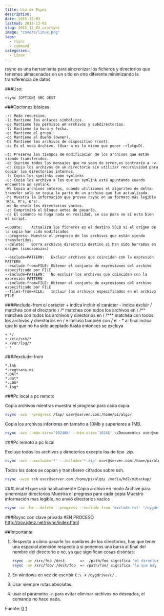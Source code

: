 ```yaml
---
title: Uso de Rsync
description: 
date: 2015-12-03
lastmod: 2015-12-03
slug: 2015_12_03_usorsync
image: "covers/linux.png"
tags:
  - rsync
  - command
categories:
  - Linux
---
```



rsync es una herramienta para sincronizar los ficheros y directorios que tenemos almacenados en un sitio en otro diferente minimizando la transferencia de datos

###Uso:

`rsync [OPTION] SRC DEST`

###Opciones básicas
```
-r: Modo recursivo.
-l: Mantiene los enlaces simbólicos.
-p: Mantiene los permisos en archivos y subdirectorios.
-t: Mantiene la hora y fecha.
-g: Mantiene el grupo.
-o: Mantiene el dueño (owner).
-D: Mantiene los archivos de dispositivo (root).
-a: Es el modo Archive. (Usar a es lo mismo que poner -rlptgoD).

-t: Preserva los tiempos de modificación de los archivos que están siendo transferidos.
-q: Suprime todos los mensajes que no sean de error,es contrario a -v.
-d: Copia los archivos de un directorio sin utilizar recursividad para copiar los directorios internos.
-l: Copia los symlinks como symlinks
-L: Copia los archivo a los que un symlink está apuntando cuando encuentre un symlink.
-W: Copia archivos enteros, cuando utilizamos el algoritmo de delta-transfer solo se copia la parte de un archivo que fue actualizada.
-h: Muestra la información que provee rsync en un formato más legible (K's, M's, G's). 
-m: No envía los directorios vacíos.
-z: Comprimirá el bloque antes de pasarlo.
-n: El comando no haga nada en realidad, se usa para ve si esta bien el script.

–upDate:    Actualiza los ficheros en el destino SÓLO si el origen de la copia han sido modificados
--progress: Muestra el progreso de los archivos que están siendo transferidos.
--delete:   Borra archivos directorio destino si han sido borrados en origen (sincronizas)

--exclude=PATTERN:   Excluir archivos que coinciden con la expresión PATTERN
--exclude-from=FILE: Obtener el conjunto de expresiones del archivo especificado por FILE
--include=PATTERN:   No excluir los archivos que coinciden con la expresión PATTERN
--include-from=FILE: Obtener el conjunto de expresiones del archivo especificado por FILE
--files-from=FILE:   Incluir los archivos especificados en el archivo FILE

```

####include-from
    el carácter + indica incluir
    el carácter - indica excluir
    / matchea con el directorio /
    /* matchea con todos los archivos en /
    /** matchea con todos los archivos y directorios en /
    /*** matchea con todos los archivos y directorios en / e incluso también con /
    el - * al final indica que lo que no ha sido aceptado hasta entonces se excluya

```
+ */
+ /etc/ssh/*
+ /var/log/*
- *
```
####exclude-from
```
*.lnk
*.regtrans-ms
*.DAT*
*.dat*
*.LOG*
*.log*
```

###Pc local a pc remoto

Copia archivos mientras muestra el progreso para cada copia.
```bash
rsync -avz --progress /tmp/ user@server.com:/home/pi/algo/
```

Copia los archivos inferiores en tamaño a 10Mb y superiores a 1MB.
```bash
rsync -avz --max-size='10240k' --min-size='1024k' ~/Documentos user@server.com:/home/pi/algo/`
```

###Pc remoto a pc local

Excluye todos los archivos y directorios excepto los de tipo .zip.
```bash
rsync -avz --exclude='*' --include='*.zip' user@server.com:/home/pi/algo/ /media/hd2/mibackup
```
 
Todos los datos se copian y transfieren cifrados sobre ssh.
```bash
rsync -avze ssh user@server.com:/home/pi/algo/ /media/hd2/mibackup/
```

###Local
El que uso habitualmente
Copia archivo en modo Archive para sincronizar directorios
Muestra el progreso para cada copia
Muestro información mas legible, no envió directorios vacíos
```bash
rsync -av -hm --delete --progress --exclude-from 'exclude.txt' "/cygdrive/c/Users/" /cygdrive/l/BackUp/
```


###Rsync con clave privada
#EN PROCESO
http://troy.jdmz.net/rsync/index.html

##Importante
1. Respecto a cómo pasarle los nombres de los directorios, hay que tener una especial atención respecto a si ponemos una barra al final del nombre del directorio o no, ya que significan cosas distintas:

    ```bash
    rsync -av /src/foo /dest       =>  /path/foo significa "el directorio foo"
    rsync -av /src/foo/ /dest/foo  => /path/foo/ significa "lo que hay dentro de foo"
    ```

2. En windows en vez de escribir `C:\`  -> `/cygdrive/c/` .

3. Usar siempre rutas absolutas.

4. usar el parámetro `-n` para evitar eliminar archivos no deseados, el comando no hace nada.

Fuente: [0][0] [1][1]

[0]: http://blog.elhacker.net/2014/02/ejemplos-rsync-para-hacer-copias-de-seguridad-remotas-backup.html
[1]: http://www.vicente-navarro.com/blog/2008/01/13/backups-con-rsync/